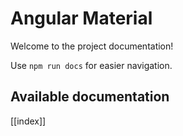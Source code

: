 # Angular Material

Welcome to the project documentation!

Use `npm run docs` for easier navigation.

## Available documentation

[[index]]

